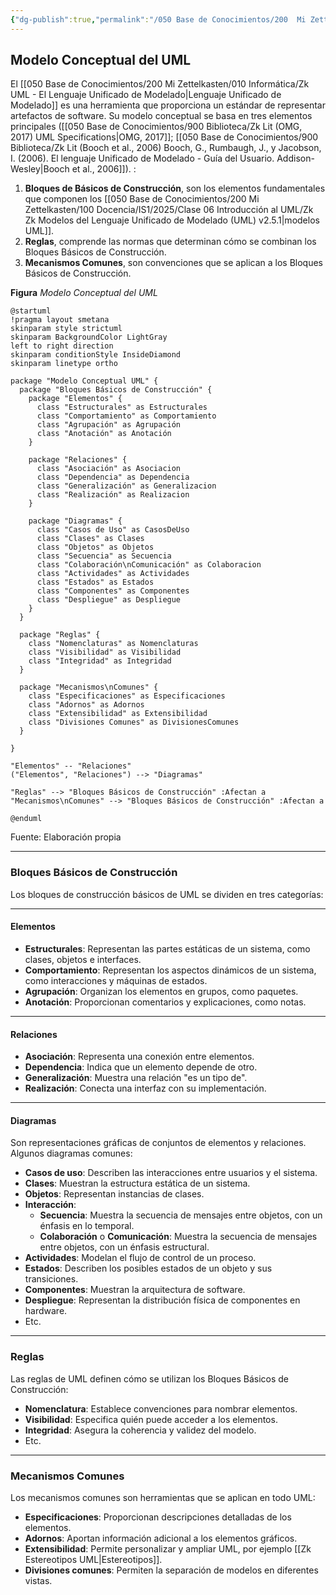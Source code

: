 ```yaml
---
{"dg-publish":true,"permalink":"/050 Base de Conocimientos/200  Mi Zettelkasten/100 Docencia/IS1/2025/Clase 06 Introducción al UML/Zk Modelo Conceptual del UML/","tags":["digitalGarden"]}
---
```


## Modelo Conceptual del UML

El [[050 Base de Conocimientos/200  Mi Zettelkasten/010 Informática/Zk UML - El Lenguaje Unificado de Modelado\|Lenguaje Unificado de Modelado]] es una herramienta que proporciona un estándar de representar artefactos de software. Su modelo conceptual se basa en tres elementos principales ([[050 Base de Conocimientos/900 Biblioteca/Zk Lit (OMG, 2017) UML Specifications\|OMG, 2017]]; [[050 Base de Conocimientos/900 Biblioteca/Zk Lit (Booch et al., 2006) Booch, G., Rumbaugh, J., y Jacobson, I. (2006). El lenguaje Unificado de Modelado - Guía del Usuario. Addison-Wesley\|Booch et al., 2006]]). :

1. **Bloques de Básicos de Construcción**, son los elementos fundamentales que componen los [[050 Base de Conocimientos/200  Mi Zettelkasten/100 Docencia/IS1/2025/Clase 06 Introducción al UML/Zk Zk Modelos del Lenguaje Unificado de Modelado (UML) v2.5.1\|modelos UML]].
2. **Reglas**, comprende las normas que determinan cómo se combinan los Bloques Básicos de Construcción.
3. **Mecanismos Comunes**, son convenciones que se aplican a los Bloques Básicos de Construcción.

**Figura**
_Modelo Conceptual del UML_
```plantuml
@startuml
!pragma layout smetana
skinparam style strictuml
skinparam BackgroundColor LightGray
left to right direction
skinparam conditionStyle InsideDiamond
skinparam linetype ortho

package "Modelo Conceptual UML" {
  package "Bloques Básicos de Construcción" {
    package "Elementos" {
      class "Estructurales" as Estructurales
      class "Comportamiento" as Comportamiento
      class "Agrupación" as Agrupación
      class "Anotación" as Anotación
    }

    package "Relaciones" {
      class "Asociación" as Asociacion
      class "Dependencia" as Dependencia
      class "Generalización" as Generalizacion
      class "Realización" as Realizacion
    }

    package "Diagramas" {
      class "Casos de Uso" as CasosDeUso
      class "Clases" as Clases
      class "Objetos" as Objetos
      class "Secuencia" as Secuencia
      class "Colaboración\nComunicación" as Colaboracion
      class "Actividades" as Actividades
      class "Estados" as Estados
      class "Componentes" as Componentes
      class "Despliegue" as Despliegue
    }
  }

  package "Reglas" {
    class "Nomenclaturas" as Nomenclaturas
    class "Visibilidad" as Visibilidad
    class "Integridad" as Integridad
  }

  package "Mecanismos\nComunes" {
    class "Especificaciones" as Especificaciones
    class "Adornos" as Adornos
    class "Extensibilidad" as Extensibilidad
    class "Divisiones Comunes" as DivisionesComunes
  }

}

"Elementos" -- "Relaciones"
("Elementos", "Relaciones") --> "Diagramas"

"Reglas" --> "Bloques Básicos de Construcción" :Afectan a
"Mecanismos\nComunes" --> "Bloques Básicos de Construcción" :Afectan a

@enduml
```
Fuente: Elaboración propia

----
### Bloques Básicos de Construcción

Los bloques de construcción básicos de UML se dividen en tres categorías:

----
#### Elementos

- **Estructurales**: Representan las partes estáticas de un sistema, como clases, objetos e interfaces.
- **Comportamiento**: Representan los aspectos dinámicos de un sistema, como interacciones y máquinas de estados.
- **Agrupación**: Organizan los elementos en grupos, como paquetes.
- **Anotación**: Proporcionan comentarios y explicaciones, como notas.

----
#### Relaciones

- **Asociación**: Representa una conexión entre elementos.
- **Dependencia**: Indica que un elemento depende de otro.
- **Generalización**: Muestra una relación "es un tipo de".
- **Realización**: Conecta una interfaz con su implementación.

----
#### Diagramas

Son representaciones gráficas de conjuntos de elementos y relaciones. Algunos diagramas comunes:

- **Casos de uso**: Describen las interacciones entre usuarios y el sistema.
- **Clases**: Muestran la estructura estática de un sistema.
- **Objetos**: Representan instancias de clases.
- **Interacción**:
	- **Secuencia**: Muestra la secuencia de mensajes entre objetos, con un énfasis en lo temporal.
	- **Colaboración** o **Comunicación**: Muestra la secuencia de mensajes entre objetos, con un énfasis estructural.
- **Actividades**: Modelan el flujo de control de un proceso.
- **Estados**: Describen los posibles estados de un objeto y sus transiciones.
- **Componentes**: Muestran la arquitectura de software.
- **Despliegue**: Representan la distribución física de componentes en hardware.
- Etc.

----
### Reglas

Las reglas de UML definen cómo se utilizan los Bloques Básicos de Construcción:

- **Nomenclatura**: Establece convenciones para nombrar elementos.
- **Visibilidad**: Especifica quién puede acceder a los elementos.
- **Integridad**: Asegura la coherencia y validez del modelo.
- Etc.

----
### Mecanismos Comunes

Los mecanismos comunes son herramientas que se aplican en todo UML:

- **Especificaciones**: Proporcionan descripciones detalladas de los elementos.
- **Adornos**: Aportan información adicional a los elementos gráficos.
- **Extensibilidad**: Permite personalizar y ampliar UML, por ejemplo [[Zk Estereotipos UML\|Estereotipos]].
- **Divisiones comunes**: Permiten la separación de modelos en diferentes vistas.

